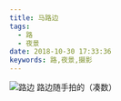 ```yaml
---
title: 马路边
tags:
  - 路
  - 夜景
date: 2018-10-30 17:33:36
keywords: 路,夜景,摄影
---
```

![路边](http://i1.bvimg.com/665949/5c930eba671a90ee.jpg)
路边随手拍的（凑数）
